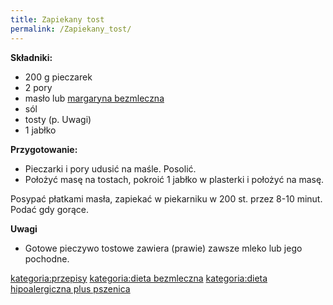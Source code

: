```yaml
---
title: Zapiekany tost
permalink: /Zapiekany_tost/
---
```


**Składniki:**

-   200 g pieczarek
-   2 pory
-   masło lub [margaryna bezmleczna](/margaryna_bezmleczna "wikilink")
-   sól
-   tosty (p. Uwagi)
-   1 jabłko

**Przygotowanie:**

-   Pieczarki i pory udusić na maśle. Posolić.
-   Położyć masę na tostach, pokroić 1 jabłko w plasterki i położyć na masę.

Posypać płatkami masła, zapiekać w piekarniku w 200 st. przez 8-10 minut. Podać gdy gorące.

**Uwagi**

-   Gotowe pieczywo tostowe zawiera (prawie) zawsze mleko lub jego pochodne.

[kategoria:przepisy](/kategoria:przepisy "wikilink") [kategoria:dieta bezmleczna](/kategoria:dieta_bezmleczna "wikilink") [kategoria:dieta hipoalergiczna plus pszenica](/kategoria:dieta_hipoalergiczna_plus_pszenica "wikilink")